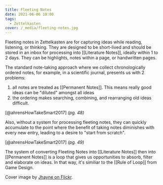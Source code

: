 ```yaml
---
title: Fleeting Notes
date: 2021-06-06 10:00
tags:
  - Zettelkasten
cover: /_media/fleeting-notes.jpg
---
```


Fleeting notes in Zettelkasten are for capturing ideas while reading, listening, or thinking. They are designed to be short-lived and should be stored in an inbox for processing into [[Literature Notes]], ideally within 1 to 2 days. They can be highlights, notes within a page, or handwritten pages.

The standard note-taking approach where we collect chronologically ordered notes, for example, in a scientific journal, presents us with 2 problems:
1. all notes are treated as [[Permanent Notes]]. This means really good ideas can be "diluted" amongst all ideas
2. the ordering makes searching, combining, and rearranging old ideas difficult.

[@ahrensHowTakeSmart2017] *(pg. 48)*
  
Also, without a system for processing fleeting notes, they can quickly accumulate to the point where the benefit of taking notes diminishes with every new entry, leading to a desire to "start from scratch".

[@ahrensHowTakeSmart2017] *(pg. 49)*

The system of converting Fleeting Notes into [[Literature Notes]] then into [[Permanent Notes]] is a loop that gives us opportunities to absorb, filter and elaborate on ideas. In that way, it's similiar to the [[Rule of Loop]] from Game Design.

Cover image by [Jhayne on Flickr](https://www.flickr.com/photos/foxtongue/6753758113/).